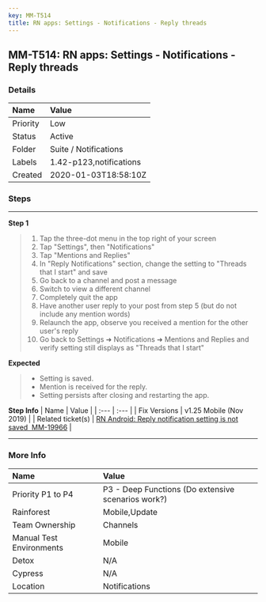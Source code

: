 ```yaml
---
key: MM-T514
title: RN apps: Settings - Notifications - Reply threads
---
```


## MM-T514: RN apps: Settings - Notifications - Reply threads

### Details

| Name     | Value                   |
| :------- | :---------------------- |
| Priority | Low                     |
| Status   | Active                  |
| Folder   | Suite / Notifications   |
| Labels   | 1.42-p123,notifications |
| Created  | 2020-01-03T18:58:10Z    |

### Steps

<hr/>

**Step 1**

> <article><ol><li>Tap the three-dot menu in the top right of your screen</li><li>Tap "Settings", then "Notifications"</li><li>Tap "Mentions and Replies"</li><li>In "Reply Notifications" section, change the setting to "Threads that I start" and save</li><li>Go back to a channel and post a message</li><li>Switch to view a different channel</li><li>Completely quit the app</li><li>Have another user reply to your post from step 5 (but do not include any mention words)</li><li>Relaunch the app, observe you received a mention for the other user's reply</li><li>Go back to Settings ➜ Notifications ➜ Mentions and Replies and verify setting still displays as "Threads that I start"</li></ol></article>

**Expected**

> <article><ul><li>Setting is saved.</li><li>Mention is received for the reply.</li><li>Setting persists after closing and restarting the app.</li></ul></article>

**Step Info**
| Name | Value |
| :--- | :--- |
| Fix Versions | v1.25 Mobile (Nov 2019) |
| Related ticket(s) | <a href="https://mattermost.atlassian.net/browse/MM-19966">RN Android: Reply notification setting is not saved  MM-19966</a> |

<hr/>

### More Info

| Name                     | Value                                              |
| :----------------------- | :------------------------------------------------- |
| Priority P1 to P4        | P3 - Deep Functions (Do extensive scenarios work?) |
| Rainforest               | Mobile,Update                                      |
| Team Ownership           | Channels                                           |
| Manual Test Environments | Mobile                                             |
| Detox                    | N/A                                                |
| Cypress                  | N/A                                                |
| Location                 | Notifications                                      |
